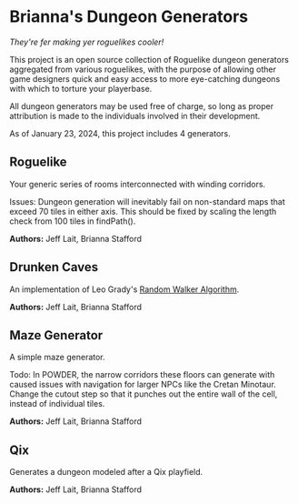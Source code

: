<h1>Brianna's Dungeon Generators</h1>
<i>They're fer making yer roguelikes cooler!</i>

This project is an open source collection of Roguelike dungeon generators aggregated from various roguelikes, with the purpose of allowing other game designers quick and easy access to more eye-catching dungeons with which to torture your playerbase.

All dungeon generators may be used free of charge, so long as proper attribution is made to the individuals involved in their development.

As of January 23, 2024, this project includes 4 generators.

<h2>Roguelike</h2>
Your generic series of rooms interconnected with winding corridors.

Issues: Dungeon generation will inevitably fail on non-standard maps that exceed 70 tiles in either axis. This should be fixed by scaling the length check from 100 tiles in findPath().

<b>Authors:</b> Jeff Lait, Brianna Stafford

<h2>Drunken Caves</h2>
An implementation of Leo Grady's <a href="https://en.wikipedia.org/wiki/Random_walker_algorithm">Random Walker Algorithm</a>.

<b>Authors:</b> Jeff Lait, Brianna Stafford

<h2>Maze Generator</h2>
A simple maze generator.

Todo: In POWDER, the narrow corridors these floors can generate with caused issues with navigation for larger NPCs like the Cretan Minotaur. Change the cutout step so that it punches out the entire wall of the cell, instead of individual tiles.

<b>Authors:</b> Jeff Lait, Brianna Stafford

<h2>Qix</h2>
Generates a dungeon modeled after a Qix playfield.

<b>Authors:</b> Jeff Lait, Brianna Stafford
